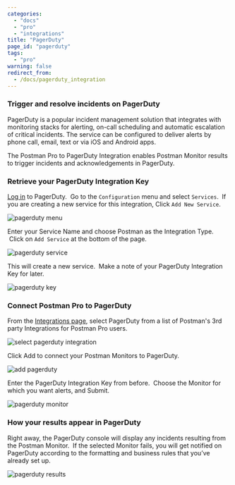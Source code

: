 ```yaml
---
categories:
  - "docs"
  - "pro"
  - "integrations"
title: "PagerDuty"
page_id: "pagerduty"
tags: 
  - "pro"
warning: false
redirect_from:
  - /docs/pagerduty_integration
---
```


### Trigger and resolve incidents on PagerDuty

PagerDuty is a popular incident management solution that integrates with monitoring stacks for alerting, on-call scheduling and automatic escalation of critical incidents. The service can be configured to deliver alerts by phone call, email, text or via iOS and Android apps.

The Postman Pro to PagerDuty Integration enables Postman Monitor results to trigger incidents and acknowledgements in PagerDuty.  

### Retrieve your PagerDuty Integration Key

[Log in](https://app.pagerduty.com/) to PagerDuty.  Go to the `Configuration` menu and select `Services`.  If you are creating a new service for this integration, Click `Add New Service`.

![pagerduty menu](https://s3.amazonaws.com/postman-static-getpostman-com/postman-docs/pagerduty_menu.png)

Enter your Service Name and choose Postman as the Integration Type.  Click on `Add Service` at the bottom of the page.

![pagerduty service](https://s3.amazonaws.com/postman-static-getpostman-com/postman-docs/pagerduty_service.png)

This will create a new service.  Make a note of your PagerDuty Integration Key for later.

![pagerduty key](https://s3.amazonaws.com/postman-static-getpostman-com/postman-docs/pagerduty_key.png)

### Connect Postman Pro to PagerDuty

From the [Integrations page](https://app.getpostman.com/dashboard/integrations), select PagerDuty from a list of Postman's 3rd party Integrations for Postman Pro users.

![select pagerduty integration](https://s3.amazonaws.com/postman-static-getpostman-com/postman-docs/pagerdutyINT.png)

Click Add to connect your Postman Monitors to PagerDuty.

![add pagerduty](https://s3.amazonaws.com/postman-static-getpostman-com/postman-docs/pagerduty_add.png)

Enter the PagerDuty Integration Key from before.  Choose the Monitor for which you want alerts, and Submit.

![pagerduty monitor](https://s3.amazonaws.com/postman-static-getpostman-com/postman-docs/pagerduty_monitor.png)

### How your results appear in PagerDuty

Right away, the PagerDuty console will display any incidents resulting from the Postman Monitor.  If the selected Monitor fails, you will get notified on PagerDuty according to the formatting and business rules that you’ve already set up.

![pagerduty results](https://s3.amazonaws.com/postman-static-getpostman-com/postman-docs/pagerduty_results.png)
